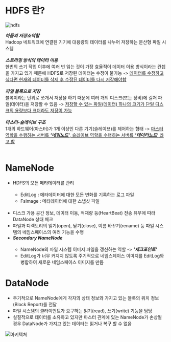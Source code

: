 # HDFS 란?
![hdfs](https://velog.velcdn.com/images%2Fkimdukbae%2Fpost%2F2644d0d9-bcfe-4474-af64-e74c9ff67184%2Fimage.png)

***하둡의 저장소역할***<br>
Hadoop 네트워크에 연결된 기기에 대용량의 데이터를 나누어 저장하는 분산형 파일 시스템<br><br>
***스트리밍 방식의 데이터 이용***<br>
한번의 쓰기 작업 이후에 여러 번 읽는 것이 가장 효율적이 데이터 이용 방식이라는 컨셉을 가지고 있기 때문에 HDFS로 저장된 데이터는 수정이 불가능 -> <u>데이터를 수정하고 싶다면 현재의 데이터를 삭제 후 수정된 데이터를 다시 저장해야함</u><br><br>
***파일 블록으로 저장***<br>
블록이라는 단위로 쪼개서 저장을 하기 때문에 여러 개의 디스크(또는 장비)에 걸쳐 파일(데이터)을 저장할 수 있음 -> <u>저장할 수 있는 파일(데이터) 하나의 크기가 단일 디스크의 용량보다 크더라도 저장이 가능</u><br><br>
***마스터-슬레이브 구조***<br>
1개의 하드웨어(마스터)가 1개 이상인 다른 기기(슬레이브)를 제어하는 형태 -> <u>마스터 역할을 수행하는 서버를 ___'네임노드'___, 슬레이브 역할을 수행하는 서버를 ___'데이터노드'___ 라고 함</u><br><br>
# NameNode<br>
* HDFS의 모든 메타데이터를 관리<br><br>
    - EditLog : 메타데이터에 대한 모든 변화를 기록하는 로그 파일<br>
    - FsImage : 메타데이터에 대한 스냅샷 파일<br><br>
* 디스크 가용 공간 정보, 데이터 이동, 적재량 등(HeartBeat) 전송 유무에 따라 DataNode 상태 체크
* 파일과 디렉토리의 읽기(open), 닫기(close), 이름 바꾸기(rename) 등 파일 시스템의 네임스페이스의 여러 기능을 수행<br>
* ___Secondary NameNode___ <br><br>
    - NameNode의 파일 시스템 이미지 파일을 갱신하는 역할 -> ___'체크포인트'___
    - EditLog가 너무 커지지 않도록 주기적으로 네임스페이스 이미지를 EditLog와 병합하여 새로운 네임스페이스 이미지를 만듬

# DataNode<br>
* 주기적으로 NameNode에게 각자의 상태 정보와 가지고 있는 블록의 위치 정보(Block Report)를 전달
* 파일 시스템의 클라이언트가 요구하는 읽기(read), 쓰기(write) 기능을 담당
* 실질적으로 데이터를 소유하고 있지만 마스터 관계에 있는 NameNode가 손상될 경우 DataNode가 가지고 있는 데이터는 읽거나 복구 할 수 없음<br>

![아키텍쳐](https://s3-ap-northeast-2.amazonaws.com/opentutorials-user-file/module/2926/6496.png)
